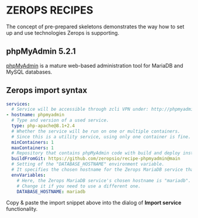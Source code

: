 # ZEROPS RECIPES

The concept of pre-prepared skeletons demonstrates the way how to set up and use technologies Zerops is supporting.

## phpMyAdmin 5.2.1

[phpMyAdmin](https://github.com/phpmyadmin/phpmyadmin) is a mature web-based administration tool for MariaDB and MySQL databases.

## Zerops import syntax

```yaml
services:
  # Service will be accessible through zcli VPN under: http://phpmyadmin
- hostname: phpmyadmin
  # Type and version of a used service.
  type: php-apache@8.1+2.4
  # Whether the service will be run on one or multiple containers.
  # Since this is a utility service, using only one container is fine.
  minContainers: 1
  maxContainers: 1
  # Repository that contains phpMyAdmin code with build and deploy instructions.
  buildFromGit: https://github.com/zeropsio/recipe-phpmyadmin@main
  # Setting of the "DATABASE_HOSTNAME" environment variable.
  # It specifies the chosen hostname for the Zerops MariaDB service that should be managed.
  envVariables:
    # Here, the Zerops MariaDB service's chosen hostname is "mariadb".
    # Change it if you need to use a different one.
    DATABASE_HOSTNAME: mariadb
```

Copy & paste the import snippet above into the dialog of **Import service** functionality.
